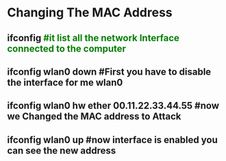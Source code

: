 # Changing The MAC Address 
## ifconfig  <span style="color: green">#it list all the network Interface connected to the computer</span>
## ifconfig wlan0 down  #First you have to disable the interface for me wlan0
## ifconfig wlan0 hw ether 00.11.22.33.44.55 #now we Changed the MAC address to Attack
## ifconfig wlan0 up #now interface is enabled you can see the new address

